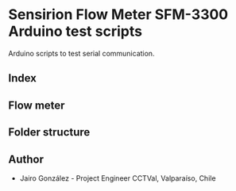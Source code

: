 # Sensirion Flow Meter SFM-3300 Arduino test scripts

Arduino scripts to test serial communication.

## Index

## Flow meter

## Folder structure

## Author

* Jairo González - Project Engineer CCTVal, Valparaíso, Chile